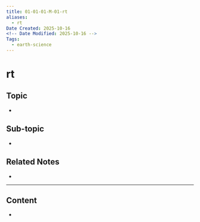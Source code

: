 ```yaml
---
title: 01-01-01-M-01-rt
aliases:
  - rt
Date Created: 2025-10-16
<!-- Date Modified: 2025-10-16 -->
Tags:
  - earth-science
---
```


# rt

## Topic

-

## Sub-topic

-

## Related Notes

-

---

## Content

-

